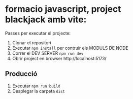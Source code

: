 # formacio javascript, project blackjack amb vite:
Passes per executar el projecte:
1. Clonar el repositori
2. Executar ```npm install``` per contruir els MODULS DE NODE
3. Correr el DEV SERVER ```npm run dev```
4. Obrir project en browser http://localhost:5173/ 

## Producció
1. Executar ```npm run build```
2. Desplegar la carpeta ```dist```
